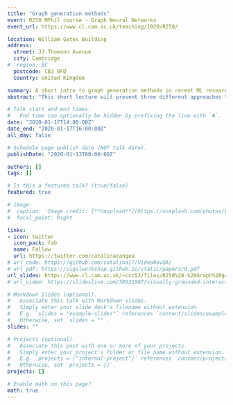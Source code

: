 ```yaml
---
title: "Graph generation methods"
event: R250 MPhil course - Graph Neural Networks
event_url: https://www.cl.cam.ac.uk/teaching/1920/R250/

location: William Gates Building
address:
  street: JJ Thomson Avenue
  city: Cambridge
#  region: BC
  postcode: CB3 0FD
  country: United Kingdom

summary: A short intro to graph generation methods in recent ML research.
abstract: "This short lecture will present three different approaches to graph generation from the ML literature, using a variety of techniques based on deep learning and probabilistic building blocks."

# Talk start and end times.
#   End time can optionally be hidden by prefixing the line with `#`.
date: "2020-01-17T14:00:00Z"
date_end: "2020-01-17T16:00:00Z"
all_day: false

# Schedule page publish date (NOT talk date).
publishDate: "2020-01-13T00:00:00Z"

authors: []
tags: []

# Is this a featured talk? (true/false)
featured: true

# image:
#  caption: 'Image credit: [**Unsplash**](https://unsplash.com/photos/bzdhc5b3Bxs)'
#  focal_point: Right

links:
- icon: twitter
  icon_pack: fab
  name: Follow
  url: https://twitter.com/catalinacangea
# url_code: https://github.com/catalina17/VideoNavQA/
# url_pdf: https://vigilworkshop.github.io/static/papers/9.pdf
url_slides: https://www.cl.cam.ac.uk/~ccc53/files/R250%20-%20Graph%20generation%20methods.pdf
# url_video: https://slideslive.com/38921907/visually-grounded-interaction-and-language-2

# Markdown Slides (optional).
#   Associate this talk with Markdown slides.
#   Simply enter your slide deck's filename without extension.
#   E.g. `slides = "example-slides"` references `content/slides/example-slides.md`.
#   Otherwise, set `slides = ""`.
slides: ""

# Projects (optional).
#   Associate this post with one or more of your projects.
#   Simply enter your project's folder or file name without extension.
#   E.g. `projects = ["internal-project"]` references `content/project/deep-learning/index.md`.
#   Otherwise, set `projects = []`.
projects: []

# Enable math on this page?
math: true
---
```

